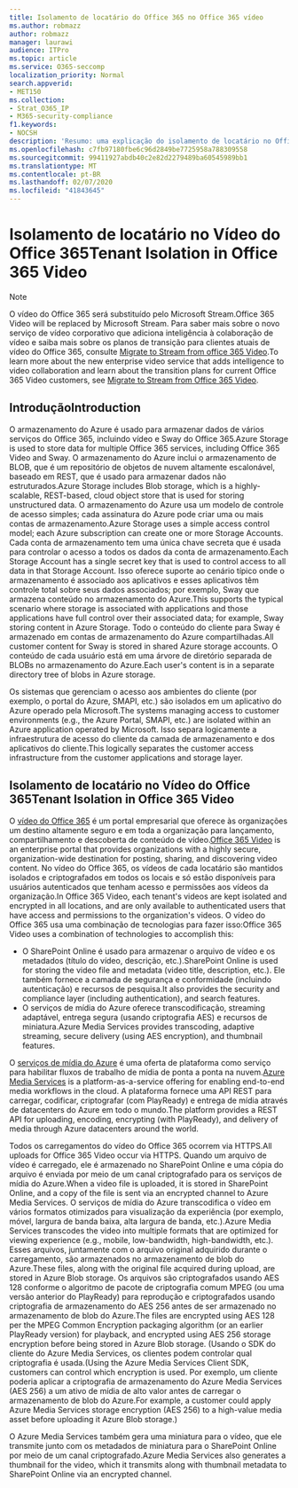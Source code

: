```yaml
---
title: Isolamento de locatário do Office 365 no Office 365 vídeo
ms.author: robmazz
author: robmazz
manager: laurawi
audience: ITPro
ms.topic: article
ms.service: O365-seccomp
localization_priority: Normal
search.appverid:
- MET150
ms.collection:
- Strat_O365_IP
- M365-security-compliance
f1.keywords:
- NOCSH
description: 'Resumo: uma explicação do isolamento de locatário no Office 365 video.'
ms.openlocfilehash: c7fb97180fbe6c96d2849be7725958a788309558
ms.sourcegitcommit: 99411927abdb40c2e82d2279489ba60545989bb1
ms.translationtype: MT
ms.contentlocale: pt-BR
ms.lasthandoff: 02/07/2020
ms.locfileid: "41843645"
---
```

# <a name="tenant-isolation-in-office-365-video"></a><span data-ttu-id="bba7b-103">Isolamento de locatário no Vídeo do Office 365</span><span class="sxs-lookup"><span data-stu-id="bba7b-103">Tenant Isolation in Office 365 Video</span></span>

> [!NOTE]
> <span data-ttu-id="bba7b-104">O vídeo do Office 365 será substituído pelo Microsoft Stream.</span><span class="sxs-lookup"><span data-stu-id="bba7b-104">Office 365 Video will be replaced by Microsoft Stream.</span></span> <span data-ttu-id="bba7b-105">Para saber mais sobre o novo serviço de vídeo corporativo que adiciona inteligência à colaboração de vídeo e saiba mais sobre os planos de transição para clientes atuais de vídeo do Office 365, consulte [Migrate to Stream from office 365 Video](https://docs.microsoft.com/stream/).</span><span class="sxs-lookup"><span data-stu-id="bba7b-105">To learn more about the new enterprise video service that adds intelligence to video collaboration and learn about the transition plans for current Office 365 Video customers, see [Migrate to Stream from Office 365 Video](https://docs.microsoft.com/stream/).</span></span>

## <a name="introduction"></a><span data-ttu-id="bba7b-106">Introdução</span><span class="sxs-lookup"><span data-stu-id="bba7b-106">Introduction</span></span>

<span data-ttu-id="bba7b-107">O armazenamento do Azure é usado para armazenar dados de vários serviços do Office 365, incluindo vídeo e Sway do Office 365.</span><span class="sxs-lookup"><span data-stu-id="bba7b-107">Azure Storage is used to store data for multiple Office 365 services, including Office 365 Video and Sway.</span></span> <span data-ttu-id="bba7b-108">O armazenamento do Azure inclui o armazenamento de BLOB, que é um repositório de objetos de nuvem altamente escalonável, baseado em REST, que é usado para armazenar dados não estruturados.</span><span class="sxs-lookup"><span data-stu-id="bba7b-108">Azure Storage includes Blob storage, which is a highly-scalable, REST-based, cloud object store that is used for storing unstructured data.</span></span> <span data-ttu-id="bba7b-109">O armazenamento do Azure usa um modelo de controle de acesso simples; cada assinatura do Azure pode criar uma ou mais contas de armazenamento.</span><span class="sxs-lookup"><span data-stu-id="bba7b-109">Azure Storage uses a simple access control model; each Azure subscription can create one or more Storage Accounts.</span></span> <span data-ttu-id="bba7b-110">Cada conta de armazenamento tem uma única chave secreta que é usada para controlar o acesso a todos os dados da conta de armazenamento.</span><span class="sxs-lookup"><span data-stu-id="bba7b-110">Each Storage Account has a single secret key that is used to control access to all data in that Storage Account.</span></span> <span data-ttu-id="bba7b-111">Isso oferece suporte ao cenário típico onde o armazenamento é associado aos aplicativos e esses aplicativos têm controle total sobre seus dados associados; por exemplo, Sway que armazena conteúdo no armazenamento do Azure.</span><span class="sxs-lookup"><span data-stu-id="bba7b-111">This supports the typical scenario where storage is associated with applications and those applications have full control over their associated data; for example, Sway storing content in Azure Storage.</span></span> <span data-ttu-id="bba7b-112">Todo o conteúdo do cliente para Sway é armazenado em contas de armazenamento do Azure compartilhadas.</span><span class="sxs-lookup"><span data-stu-id="bba7b-112">All customer content for Sway is stored in shared Azure storage accounts.</span></span> <span data-ttu-id="bba7b-113">O conteúdo de cada usuário está em uma árvore de diretório separada de BLOBs no armazenamento do Azure.</span><span class="sxs-lookup"><span data-stu-id="bba7b-113">Each user's content is in a separate directory tree of blobs in Azure storage.</span></span>

<span data-ttu-id="bba7b-114">Os sistemas que gerenciam o acesso aos ambientes do cliente (por exemplo, o portal do Azure, SMAPI, etc.) são isolados em um aplicativo do Azure operado pela Microsoft.</span><span class="sxs-lookup"><span data-stu-id="bba7b-114">The systems managing access to customer environments (e.g., the Azure Portal, SMAPI, etc.) are isolated within an Azure application operated by Microsoft.</span></span> <span data-ttu-id="bba7b-115">Isso separa logicamente a infraestrutura de acesso do cliente da camada de armazenamento e dos aplicativos do cliente.</span><span class="sxs-lookup"><span data-stu-id="bba7b-115">This logically separates the customer access infrastructure from the customer applications and storage layer.</span></span>

## <a name="tenant-isolation-in-office-365-video"></a><span data-ttu-id="bba7b-116">Isolamento de locatário no Vídeo do Office 365</span><span class="sxs-lookup"><span data-stu-id="bba7b-116">Tenant Isolation in Office 365 Video</span></span>

<span data-ttu-id="bba7b-117">O [vídeo do Office 365](https://support.office.com/article/Meet-Office-365-Video-ca1cc1a9-a615-46e1-b6a3-40dbd99939a6) é um portal empresarial que oferece às organizações um destino altamente seguro e em toda a organização para lançamento, compartilhamento e descoberta de conteúdo de vídeo.</span><span class="sxs-lookup"><span data-stu-id="bba7b-117">[Office 365 Video](https://support.office.com/article/Meet-Office-365-Video-ca1cc1a9-a615-46e1-b6a3-40dbd99939a6) is an enterprise portal that provides organizations with a highly secure, organization-wide destination for posting, sharing, and discovering video content.</span></span> <span data-ttu-id="bba7b-118">No vídeo do Office 365, os vídeos de cada locatário são mantidos isolados e criptografados em todos os locais e só estão disponíveis para usuários autenticados que tenham acesso e permissões aos vídeos da organização.</span><span class="sxs-lookup"><span data-stu-id="bba7b-118">In Office 365 Video, each tenant's videos are kept isolated and encrypted in all locations, and are only available to authenticated users that have access and permissions to the organization's videos.</span></span> <span data-ttu-id="bba7b-119">O vídeo do Office 365 usa uma combinação de tecnologias para fazer isso:</span><span class="sxs-lookup"><span data-stu-id="bba7b-119">Office 365 Video uses a combination of technologies to accomplish this:</span></span>

- <span data-ttu-id="bba7b-120">O SharePoint Online é usado para armazenar o arquivo de vídeo e os metadados (título do vídeo, descrição, etc.).</span><span class="sxs-lookup"><span data-stu-id="bba7b-120">SharePoint Online is used for storing the video file and metadata (video title, description, etc.).</span></span> <span data-ttu-id="bba7b-121">Ele também fornece a camada de segurança e conformidade (incluindo autenticação) e recursos de pesquisa.</span><span class="sxs-lookup"><span data-stu-id="bba7b-121">It also provides the security and compliance layer (including authentication), and search features.</span></span>
- <span data-ttu-id="bba7b-122">O serviços de mídia do Azure oferece transcodificação, streaming adaptável, entrega segura (usando criptografia AES) e recursos de miniatura.</span><span class="sxs-lookup"><span data-stu-id="bba7b-122">Azure Media Services provides transcoding, adaptive streaming, secure delivery (using AES encryption), and thumbnail features.</span></span>

<span data-ttu-id="bba7b-123">O [serviços de mídia do Azure](https://azure.microsoft.com/services/media-services/) é uma oferta de plataforma como serviço para habilitar fluxos de trabalho de mídia de ponta a ponta na nuvem.</span><span class="sxs-lookup"><span data-stu-id="bba7b-123">[Azure Media Services](https://azure.microsoft.com/services/media-services/) is a platform-as-a-service offering for enabling end-to-end media workflows in the cloud.</span></span> <span data-ttu-id="bba7b-124">A plataforma fornece uma API REST para carregar, codificar, criptografar (com PlayReady) e entrega de mídia através de datacenters do Azure em todo o mundo.</span><span class="sxs-lookup"><span data-stu-id="bba7b-124">The platform provides a REST API for uploading, encoding, encrypting (with PlayReady), and delivery of media through Azure datacenters around the world.</span></span>

<span data-ttu-id="bba7b-125">Todos os carregamentos do vídeo do Office 365 ocorrem via HTTPS.</span><span class="sxs-lookup"><span data-stu-id="bba7b-125">All uploads for Office 365 Video occur via HTTPS.</span></span> <span data-ttu-id="bba7b-126">Quando um arquivo de vídeo é carregado, ele é armazenado no SharePoint Online e uma cópia do arquivo é enviada por meio de um canal criptografado para os serviços de mídia do Azure.</span><span class="sxs-lookup"><span data-stu-id="bba7b-126">When a video file is uploaded, it is stored in SharePoint Online, and a copy of the file is sent via an encrypted channel to Azure Media Services.</span></span> <span data-ttu-id="bba7b-127">O serviços de mídia do Azure transcodifica o vídeo em vários formatos otimizados para visualização da experiência (por exemplo, móvel, largura de banda baixa, alta largura de banda, etc.).</span><span class="sxs-lookup"><span data-stu-id="bba7b-127">Azure Media Services transcodes the video into multiple formats that are optimized for viewing experience (e.g., mobile, low-bandwidth, high-bandwidth, etc.).</span></span> <span data-ttu-id="bba7b-128">Esses arquivos, juntamente com o arquivo original adquirido durante o carregamento, são armazenados no armazenamento de blob do Azure.</span><span class="sxs-lookup"><span data-stu-id="bba7b-128">These files, along with the original file acquired during upload, are stored in Azure Blob storage.</span></span> <span data-ttu-id="bba7b-129">Os arquivos são criptografados usando AES 128 conforme o algoritmo de pacote de criptografia comum MPEG (ou uma versão anterior do PlayReady) para reprodução e criptografados usando criptografia de armazenamento do AES 256 antes de ser armazenado no armazenamento de blob do Azure.</span><span class="sxs-lookup"><span data-stu-id="bba7b-129">The files are encrypted using AES 128 per the MPEG Common Encryption packaging algorithm (or an earlier PlayReady version) for playback, and encrypted using AES 256 storage encryption before being stored in Azure Blob storage.</span></span> <span data-ttu-id="bba7b-130">(Usando o SDK do cliente do Azure Media Services, os clientes podem controlar qual criptografia é usada.</span><span class="sxs-lookup"><span data-stu-id="bba7b-130">(Using the Azure Media Services Client SDK, customers can control which encryption is used.</span></span> <span data-ttu-id="bba7b-131">Por exemplo, um cliente poderia aplicar a criptografia de armazenamento do Azure Media Services (AES 256) a um ativo de mídia de alto valor antes de carregar o armazenamento de blob do Azure.</span><span class="sxs-lookup"><span data-stu-id="bba7b-131">For example, a customer could apply Azure Media Services storage encryption (AES 256) to a high-value media asset before uploading it Azure Blob storage.)</span></span>

<span data-ttu-id="bba7b-132">O Azure Media Services também gera uma miniatura para o vídeo, que ele transmite junto com os metadados de miniatura para o SharePoint Online por meio de um canal criptografado.</span><span class="sxs-lookup"><span data-stu-id="bba7b-132">Azure Media Services also generates a thumbnail for the video, which it transmits along with thumbnail metadata to SharePoint Online via an encrypted channel.</span></span>
